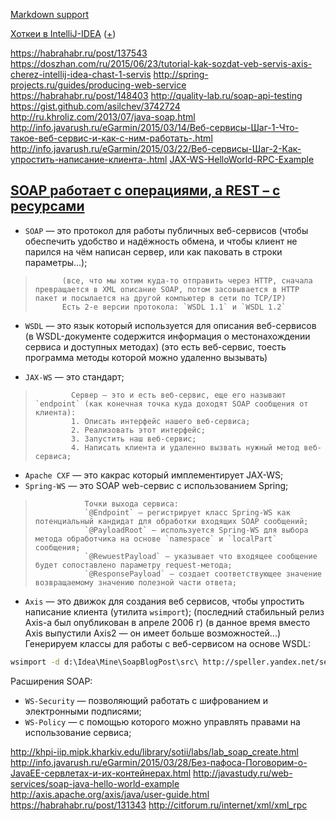 [Markdown support](https://daringfireball.net/projects/markdown/syntax)

[Хоткеи в IntelliJ-IDEA](https://juja.com.ua/java/ide/intellij-idea-hotkeys) ([+](http://eax.me/intellij-idea-hotkeys))



https://habrahabr.ru/post/137543
https://doszhan.com/ru/2015/06/23/tutorial-kak-sozdat-veb-servis-axis-cherez-intellij-idea-chast-1-servis
http://spring-projects.ru/guides/producing-web-service
https://habrahabr.ru/post/148403
http://quality-lab.ru/soap-api-testing
https://gist.github.com/asilchev/3742724
http://ru.khroliz.com/2013/07/java-soap.html
http://info.javarush.ru/eGarmin/2015/03/14/Веб-сервисы-Шаг-1-Что-такое-веб-сервис-и-как-с-ним-работать-.html
http://info.javarush.ru/eGarmin/2015/03/22/Веб-сервисы-Шаг-2-Как-упростить-написание-клиента-.html
[JAX-WS-HelloWorld-RPC-Example](https://www.mkyong.com/webservices/jax-ws/jax-ws-hello-world-example)

[SOAP работает с операциями, а REST – с ресурсами](https://habrahabr.ru/post/131343)
---
* `SOAP` — это протокол для работы публичных веб-сервисов (чтобы обеспечить удобство и надёжность обмена, и чтобы клиент не парился на чём написан сервер, или как паковать в строки параметры...);
>           (все, что мы хотим куда-то отправить через HTTP, сначала превращается в XML описание SOAP, потом засовывается в HTTP пакет и посылается на другой компьютер в сети по TCP/IP)
>           Есть 2-е версии протокола: `WSDL 1.1` и `WSDL 1.2`
* `WSDL` — это язык который используется для описания веб-сервисов (в WSDL-документе содержится информация о местонахождении сервиса и доступных методах)
            (это есть веб-сервис, тоесть программа методы которой можно удаленно вызывать)

* `JAX-WS` — это стандарт;
>             Сервер – это и есть веб-сервис, еще его называют `endpoint` (как конечная точка куда доходят SOAP сообщения от клиента):
>             1. Описать интерфейс нашего веб-сервиса;
>             2. Реализовать этот интерфейс;
>             3. Запустить наш веб-сервис;
>             4. Написать клиента и удаленно вызвать нужный метод веб-сервиса;
* `Apache CXF` — это какрас который имплементирует JAX-WS;
* `Spring-WS` — это SOAP web-сервис с использованием Spring;
>                Точки выхода сервиса:
>                `@Endpoint` — регистрирует класс Spring-WS как потенциальный кандидат для обработки входящих SOAP сообщений;
>                `@PayloadRoot` — используется Spring-WS для выбора метода обработчика на основе `namespace` и `localPart` сообщения;
>                `@RewuestPayload` — указывает что входящее сообщение будет сопоставлено параметру request-метода;
>                `@ResponsePayload` — создает соответствующее значение возвращаемому значению полезной части ответа; 
* `Axis` — это движок для создания веб сервисов, чтобы упростить написание клиента (утилита `wsimport`);
            (последний стабильный релиз Axis-а был опубликован в апреле 2006 г)
            (в данное время вместо Axis выпустили Axis2 — он имеет больше возможностей...)
            Генерируем классы для работы с веб-сервисом на основе WSDL:
```bash
wsimport -d d:\Idea\Mine\SoapBlogPost\src\ http://speller.yandex.net/services/spellservice?WSDL -Xnocompile
```

Расширения SOAP:
* `WS-Security` — позволяющий работать с шифрованием и электронными подписями;
* `WS-Policy` — с помощью которого можно управлять правами на использование сервиса;




http://khpi-iip.mipk.kharkiv.edu/library/sotii/labs/lab_soap_create.html
http://info.javarush.ru/eGarmin/2015/03/28/Без-пафоса-Поговорим-о-JavaEE-сервлетах-и-их-контейнерах.html
http://javastudy.ru/web-services/soap-java-hello-world-example
http://axis.apache.org/axis/java/user-guide.html
https://habrahabr.ru/post/131343
http://citforum.ru/internet/xml/xml_rpc

